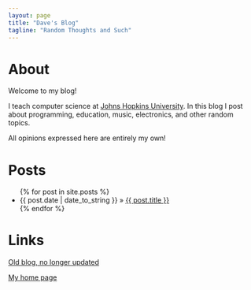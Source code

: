 ```yaml
---
layout: page
title: "Dave's Blog"
tagline: "Random Thoughts and Such"
---
```


# About

Welcome to my blog!

I teach computer science at [Johns Hopkins University](https://www.jhu.edu/).
In this blog I post about programming, education, music, electronics, and other random
topics.

All opinions expressed here are entirely my own!

# Posts

<ul class="posts">
  {% for post in site.posts %}
    <li><span>{{ post.date | date_to_string }}</span> &raquo; <a href="{{ BASE_PATH }}{{ post.url }}">{{ post.title }}</a></li>
  {% endfor %}
</ul>

# Links

[Old blog, no longer updated](http://fullofleaves.blogspot.com/)

[My home page](https://www.cs.jhu.edu/~daveho/)

